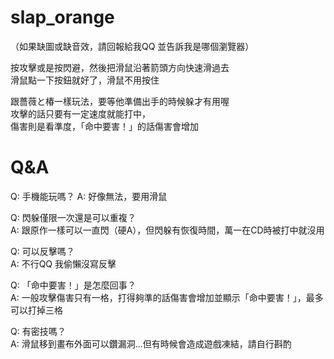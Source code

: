 # slap_orange

（如果缺圖或缺音效，請回報給我QQ 並告訴我是哪個瀏覽器）

按攻擊或是按閃避，然後把滑鼠沿著箭頭方向快速滑過去<br>
滑鼠點一下按鈕就好了，滑鼠不用按住

跟薔薇と椿一樣玩法，要等他準備出手的時候躲才有用喔<br>
攻擊的話只要有一定速度就能打中，<br>
傷害則是看準度，「命中要害！」的話傷害會增加

# Q&A

Q: 手機能玩嗎？
A: 好像無法，要用滑鼠

Q: 閃躲僅限一次還是可以重複？<br>
A: 跟原作一樣可以一直閃（硬A），但閃躲有恢復時間，萬一在CD時被打中就沒用

Q: 可以反擊嗎？<br>
A: 不行QQ 我偷懶沒寫反擊

Q: 「命中要害！」是怎麼回事？<br>
A: 一般攻擊傷害只有一格，打得夠準的話傷害會增加並顯示「命中要害！」，最多可以打掉三格

Q: 有密技嗎？<br>
A: 滑鼠移到畫布外面可以鑽漏洞...但有時候會造成遊戲凍結，請自行斟酌
